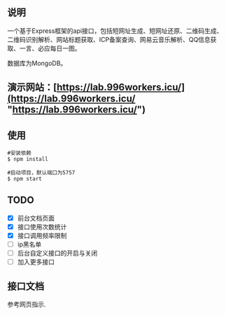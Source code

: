 ﻿## 说明一个基于Express框架的api接口，包括短网址生成、短网址还原、二维码生成、二维码识别解析、网站标题获取、ICP备案查询、网易云音乐解析、QQ信息获取、一言、必应每日一图。数据库为MongoDB。## 演示网站：[https://lab.996workers.icu/](https://lab.996workers.icu/ "https://lab.996workers.icu/")## 使用```#安装依赖$ npm install#启动项目，默认端口为5757$ npm start```## TODO- [x] 前台文档页面- [x] 接口使用次数统计- [x] 接口调用频率限制- [ ] ip黑名单- [ ] 后台自定义接口的开启与关闭- [ ] 加入更多接口## 接口文档参考网页指示.
